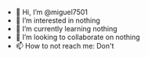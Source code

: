 - 👋 Hi, I’m @miguel7501
- 👀 I’m interested in nothing
- 🌱 I’m currently learning nothing
- 💞️ I’m looking to collaborate on nothing
- 📫 How to not reach me: Don't

<!---
miguel7501/miguel7501 is a ✨ special ✨ repository because its `README.md` (this file) appears on your GitHub profile.
You can click the Preview link to take a look at your changes.
--->
